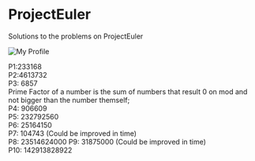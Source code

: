 # ProjectEuler
Solutions to the problems on ProjectEuler  

![My Profile](https://projecteuler.net/profile/ElliotFSociety.png)  
  
P1:233168  
P2:4613732  
P3: 6857  
	Prime Factor of a number is the sum of numbers that result 0 on mod and not bigger than the number themself;  
P4: 906609  
P5: 232792560  
P6: 25164150  
P7: 104743 (Could be improved in time)  
P8: 23514624000 
P9: 31875000 (Could be improved in time)  
P10: 142913828922
